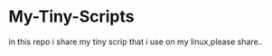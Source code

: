 My-Tiny-Scripts
===============

 in this repo i share my tiny scrip that i use on my linux,please share..

